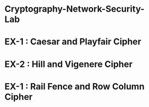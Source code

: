 # Cryptography-Network-Security-Lab

# EX-1 : Caesar and Playfair Cipher

# EX-2 : Hill and Vigenere Cipher

# EX-1 : Rail Fence and Row Column Cipher

